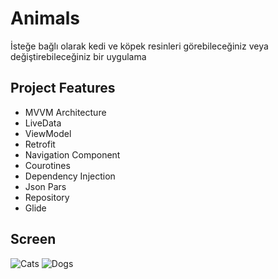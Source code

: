 # Animals
İsteğe bağlı olarak kedi ve köpek resinleri görebileceğiniz veya değiştirebileceğiniz bir uygulama

## Project Features

- MVVM Architecture 
- LiveData
- ViewModel
- Retrofit
- Navigation Component
- Courotines
- Dependency Injection
- Json Pars
- Repository
- Glide


## Screen
![Cats](https://i.hizliresim.com/eagtgr0.jpg)
![Dogs](https://i.hizliresim.com/ih2y04x.jpg)

